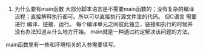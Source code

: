 1. 为什么要有main函数
大部分脚本语言是不需要main函数的；没有复杂的编译流程；直接解释执行都可。所以可以直接执行源文件里的代码。
但C语言 需要进行 编译、链接、运行。
每个编译单元之间彼此独立，链接和执行的时候并没有办法知道从什么地方开始。
main就是一种通过约定解决该问题的方法。

main函数里有一些和环境相关的入参需要填写。